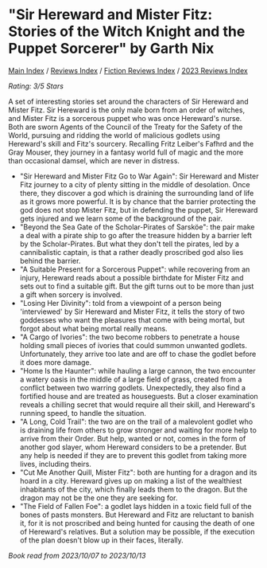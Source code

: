 # "Sir Hereward and Mister Fitz: Stories of the Witch Knight and the Puppet Sorcerer" by Garth Nix

[Main Index](../../../README.md) / [Reviews Index](../../README.md) / [Fiction Reviews Index](../README.md) / [2023 Reviews Index](README.md)

*Rating: 3/5 Stars*

A set of interesting stories set around the characters of Sir Hereward and Mister Fitz. Sir Hereward is the only male born from an order of witches, and Mister Fitz is a sorcerous puppet who was once Hereward's nurse. Both are sworn Agents of the Council of the Treaty for the Safety of the World, pursuing and ridding the world of malicious godlets using Hereward's skill and Fitz's sourcery. Recalling Fritz Leiber's Fafhrd and the Gray Mouser, they journey in a fantasy world full of magic and the more than occasional damsel, which are never in distress.

- "Sir Hereward and Mister Fitz Go to War Again": Sir Hereward and Mister Fitz journey to a city of plenty sitting in the middle of desolation. Once there, they discover a god which is draining the surrounding land of life as it grows more powerful. It is by chance that the barrier protecting the god does not stop Mister Fitz, but in defending the puppet, Sir Hereward gets injured and we learn some of the background of the pair.
- "Beyond the Sea Gate of the Scholar-Pirates of Sarsköe": the pair make a deal with a pirate ship to go after the treasure hidden by a barrier left by the Scholar-Pirates. But what they don't tell the pirates, led by a cannibalistic captain, is that a rather deadly proscribed god also lies behind the barrier.
- "A Suitable Present for a Sorcerous Puppet": while recovering from an injury, Hereward reads about a possible birthdate for Mister Fitz and sets out to find a suitable gift. But the gift turns out to be more than just a gift when sorcery is involved.
- "Losing Her Divinity": told from a viewpoint of a person being 'interviewed' by Sir Hereward and Mister Fitz, it tells the story of two goddesses who want the pleasures that come with being mortal, but forgot about what being mortal really means.
- "A Cargo of Ivories": the two become robbers to penetrate a house holding small pieces of ivories that could summon unwanted godlets. Unfortunately, they arrive too late and are off to chase the godlet before it does more damage.
- "Home Is the Haunter": while hauling a large cannon, the two encounter a watery oasis in the middle of a large field of grass, created from a conflict between two warring godlets. Unexpectedly, they also find a fortified house and are treated as houseguests. But a closer examination reveals a chilling secret that would require all their skill, and Hereward's running speed, to handle the situation.
- "A Long, Cold Trail": the two are on the trail of a malevolent godlet who is draining life from others to grow stronger and waiting for more help to arrive from their Order. But help, wanted or not, comes in the form of another god slayer, whom Hereward considers to be a pretender. But any help is needed if they are to prevent this godlet from taking more lives, including theirs.
- "Cut Me Another Quill, Mister Fitz": both are hunting for a dragon and its hoard in a city. Hereward gives up on making a list of the wealthiest inhabitants of the city, which finally leads them to the dragon. But the dragon may not be the one they are seeking for.
- "The Field of Fallen Foe": a godlet lays hidden in a toxic field full of the bones of pasts monsters. But Hereward and Fitz are reluctant to banish it, for it is not proscribed and being hunted for causing the death of one of Hereward's relatives. But a solution may be possible, if the execution of the plan doesn't blow up in their faces, literally.

*Book read from 2023/10/07 to 2023/10/13*
